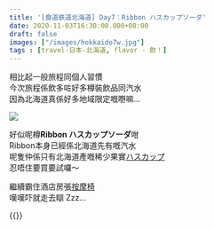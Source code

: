 ```yaml
---
title: '[食道鉄道北海道] Day7：Ribbon ハスカップソーダ'
date: 2020-11-03T16:30:00.000+08:00
draft: false
images: ["/images/hokkaido7w.jpg"]
tags : [travel-日本-北海道, flavor - 飲！]
---
```


相比起一般旅程同個人習慣  
今次旅程係飲多咗好多樽裝飲品同汽水  
因為北海道真係好多地域限定嘅嘢嘛...    

![](/images/hokkaido7w.jpg)

好似呢樽**Ribbon ハスカップソーダ**咁  
Ribbon本身已經係北海道先有嘅汽水  
呢隻仲係只有北海道產嘅稀少果實[ハスカップ](https://hidie.net/hokkaido6m/)  
忍唔住要買要試囉～  
  
繼續霸住酒店房張[按摩椅](https://hidie.net/hokkaido6s/)  
嘆嘆吓就走去瞓 Zzz…  
  
  
{{<hokkaido>}}
